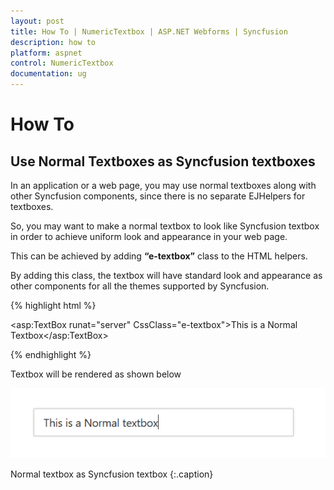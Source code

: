 ```yaml
---
layout: post
title: How To | NumericTextbox | ASP.NET Webforms | Syncfusion
description: how to
platform: aspnet
control: NumericTextbox
documentation: ug
---
```


# How To

## Use Normal Textboxes as Syncfusion textboxes

In an application or a web page, you may use normal textboxes along with other Syncfusion components, since there is no separate EJHelpers for textboxes.

So, you may want to make a normal textbox to look like Syncfusion textbox in order to achieve uniform look and appearance in your web page.

This can be achieved by adding **“e-textbox”** class to the HTML helpers.

By adding this class, the textbox will have standard look and appearance as other components for all the themes supported by Syncfusion.

{% highlight html %}

<asp:TextBox runat="server" CssClass="e-textbox">This is a Normal Textbox</asp:TextBox>

{% endhighlight %}

Textbox will be rendered as shown below

![](How-To/normaltextbox_customize.png)

Normal textbox as Syncfusion textbox
{:.caption}
